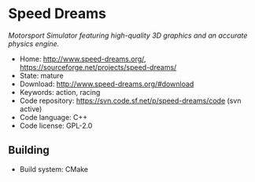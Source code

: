 # Speed Dreams

_Motorsport Simulator featuring high-quality 3D graphics and an accurate physics engine._

- Home: http://www.speed-dreams.org/, https://sourceforge.net/projects/speed-dreams/
- State: mature
- Download: http://www.speed-dreams.org/#download
- Keywords: action, racing
- Code repository: https://svn.code.sf.net/p/speed-dreams/code (svn active)
- Code language: C++
- Code license: GPL-2.0

## Building

- Build system: CMake